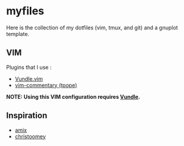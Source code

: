 myfiles
=======

Here is the collection of my dotfiles (vim, tmux, and git) and a gnuplot template.

VIM
---

Plugins that I use :

* [Vundle.vim](https://github.com/VundleVim/Vundle.vim)
* [vim-commentary (tpope)](https://github.com/tpope/vim-commentary)

**NOTE: Using this VIM configuration requires [Vundle](https://github.com/VundleVim/Vundle.vim).**

Inspiration
-----------

* [amix](https://github.com/amix)
* [christoomey](https://github.com/christoomey)

